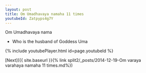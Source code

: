 ```yaml
---
layout: post
title: Om Umadhavaya namaha 11 times
youtubeId: Zatpyps4g7Y
---
```

 
 
Om Umadhavaya nama 
 
 -  Who is the husband of Goddess Uma 
 
  
 
  
 
 
 
 
 
 


{% include youtubePlayer.html id=page.youtubeId %}
 
[Next]({{ site.baseurl }}{% link  split2/_posts/2014-12-19-Om varaya varahaya namaha 11 times.md%})
 
